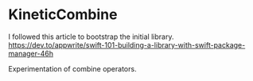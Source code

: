 # KineticCombine

I followed this article to bootstrap the initial library.
<https://dev.to/appwrite/swift-101-building-a-library-with-swift-package-manager-46h>

Experimentation of combine operators.
